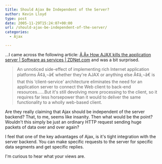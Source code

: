 ```yaml
---
title: Should Ajax Be Independent of the Server?
author: Kevin Lloyd
type: post
date: 2005-11-29T15:24:07+00:00
url: /should-ajax-be-independent-of-the-server/
categories:
  - Ajax

---
```

...I came across the following article: [Ã‚Â» How AJAX kills the application server | Software as services | ZDNet.com][1] and was a bit surprised.

> An unnoticed side-effect of implementing rich Internet application platforms Ã¢â‚¬â€ whether they're AJAX or anything else Ã¢â‚¬â€ is that this &#8216;client-service' architecture eliminates the need for an application server to connect the Web client to back-end resources......But it's still devolving more processing to the client, so it requires far less horsepower than it would to deliver the same functionality to a wholly web-based client.

Are they really claiming that Ajax should be independent of the server backend? That, to me, seems like insanity. Then what would be the point? Wouldn't this simply be just an ordinary HTTP request sending huge packets of data over and over again?

I feel that one of the key advantages of Ajax, is it's tight integration with the server backend. You can make specific requests to the server for specific data segments and get specific replies.

I'm curious to hear what your views are.

 [1]: http://blogs.zdnet.com/SAAS/?p=38